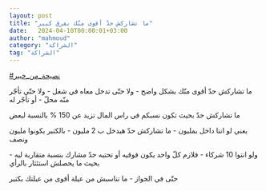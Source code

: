 ```yaml
---
layout: post
title: "ما تشاركش حدّ أقوى منّك بفرق كبير"
date:   2024-04-10T00:00:01+03:00
author: "mahmoud"
category: "الشراكة"
tag: "الشراكة"
---
```



[<u>\#نصيحة\_من\_خبير</u>](https://www.facebook.com/hashtag/%D9%86%D8%B5%D9%8A%D8%AD%D8%A9_%D9%85%D9%86_%D8%AE%D8%A8%D9%8A%D8%B1?__eep__=6&__cft__%5b0%5d=AZW0R127nSMmb9znw1OWyfBHi4eaQScEiXBqV1VyvgvRP61l9E53XFTeej4PBdKGk8O2kP_yDg2oIPyjTnb7vt_5j6_1qPrhgAGprqMWI-IsSCGqxAq-DVtOTcK7cd3Cy93hYqXPTdVQZzVuPRUC6669bMFvaedqKUuYeD34KzcuSA&__tn__=*NK-R)




ما تشاركش حدّ أقوى منّك بشكل واضح - ولا حتّى تدخل معاه في
شغل - ولا حتّى تأجّر منّه محلّ - أو تأجّر له




ما تشاركش حدّ بحيث تكون نسبكم في راس المال تزيد عن 150 %
بالنسبة لبعض

يعني لو انتا داخل بمليون - ما تشاركش حدّ هيدخل ب 2
مليون - بالكتير يكونوا مليون ونصف

ولو انتوا 10 شركاء - فلازم كلّ واحد يكون فوقيه أو تحتيه
حدّ مشارك بنسبة متقاربة ليه - بحيث ما يحصلش استئثار بالرأي




حتّى في الجواز - ما تناسبش من عيلة أقوى من عيلتك
بكتير
